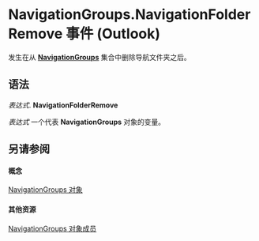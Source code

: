 
# NavigationGroups.NavigationFolderRemove 事件 (Outlook)

发生在从  **[NavigationGroups](07206203-36a9-7467-3a89-24fa2a7c2b1f.md)** 集合中删除导航文件夹之后。


## 语法

 _表达式_. **NavigationFolderRemove**

 _表达式_ 一个代表 **NavigationGroups** 对象的变量。


## 另请参阅


#### 概念


[NavigationGroups 对象](07206203-36a9-7467-3a89-24fa2a7c2b1f.md)
#### 其他资源


[NavigationGroups 对象成员](c87e7f44-7dc3-ac9d-c0b8-a5c0b60688d3.md)